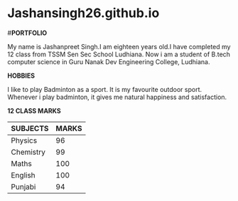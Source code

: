 # Jashansingh26.github.io

#**PORTFOLIO**

My name is Jashanpreet Singh.I am eighteen years old.I have completed my 12 class from TSSM Sen Sec School Ludhiana. Now i am a student of B.tech computer science in Guru Nanak Dev Engineering College, Ludhiana.

**HOBBIES**

I like to play Badminton as a sport.
It is my favourite outdoor sport. Whenever i play badminton, it gives me natural happiness and satisfaction.

**12 CLASS MARKS**

| SUBJECTS | MARKS |
|--------|------|
| Physics | 96 |
| Chemistry | 99 |
| Maths | 100 |
| English | 100 |
| Punjabi | 94 |



